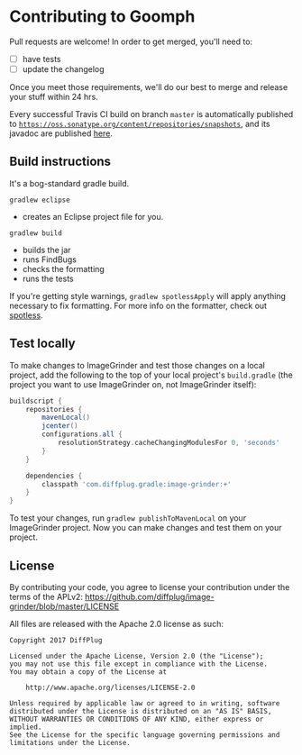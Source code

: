 # Contributing to Goomph

Pull requests are welcome!  In order to get merged, you'll need to:

- [ ] have tests
- [ ] update the changelog

Once you meet those requirements, we'll do our best to merge and release your stuff within 24 hrs.

Every successful Travis CI build on branch `master` is automatically published to [`https://oss.sonatype.org/content/repositories/snapshots`](https://oss.sonatype.org/content/repositories/snapshots/com/diffplug/), and its javadoc are published [here](http://diffplug.github.io/image-grinder/javadoc/snapshot/).

## Build instructions

It's a bog-standard gradle build.

`gradlew eclipse`
* creates an Eclipse project file for you.

`gradlew build`
* builds the jar
* runs FindBugs
* checks the formatting
* runs the tests

If you're getting style warnings, `gradlew spotlessApply` will apply anything necessary to fix formatting. For more info on the formatter, check out [spotless](https://github.com/diffplug/spotless).

## Test locally

To make changes to ImageGrinder and test those changes on a local project, add the following to the top of your local project's `build.gradle` (the project you want to use ImageGrinder on, not ImageGrinder itself):

```groovy
buildscript {
	repositories {
		mavenLocal()
		jcenter()
		configurations.all {
			resolutionStrategy.cacheChangingModulesFor 0, 'seconds'
		}
	}

	dependencies {
		classpath 'com.diffplug.gradle:image-grinder:+'
	}
}

```

To test your changes, run `gradlew publishToMavenLocal` on your ImageGrinder project.  Now you can make changes and test them on your project.

## License

By contributing your code, you agree to license your contribution under the terms of the APLv2: https://github.com/diffplug/image-grinder/blob/master/LICENSE

All files are released with the Apache 2.0 license as such:

```
Copyright 2017 DiffPlug

Licensed under the Apache License, Version 2.0 (the "License");
you may not use this file except in compliance with the License.
You may obtain a copy of the License at

	http://www.apache.org/licenses/LICENSE-2.0

Unless required by applicable law or agreed to in writing, software
distributed under the License is distributed on an "AS IS" BASIS,
WITHOUT WARRANTIES OR CONDITIONS OF ANY KIND, either express or implied.
See the License for the specific language governing permissions and
limitations under the License.
```

